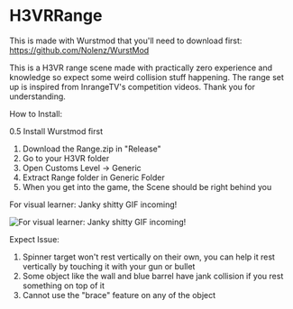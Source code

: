# H3VRRange
This is made with Wurstmod that you'll need to download first: https://github.com/Nolenz/WurstMod

This is a H3VR range scene made with practically zero experience and knowledge so expect some weird collision stuff happening. The range set up is inspired from InrangeTV's competition videos.
Thank you for understanding.

How to Install:

0.5 Install Wurstmod first
1. Download the Range.zip in "Release"
2. Go to your H3VR folder
3. Open Customs Level -> Generic
4. Extract Range folder in Generic Folder
5. When you get into the game, the Scene should be right behind you

For visual learner: Janky shitty GIF incoming!

![For visual learner: Janky shitty GIF incoming!](How.gif)

Expect Issue:
1. Spinner target won't rest vertically on their own, you can help it rest vertically by touching it with your gun or bullet
2. Some object like the wall and blue barrel have jank collision if you rest something on top of it
3. Cannot use the "brace" feature on any of the object
